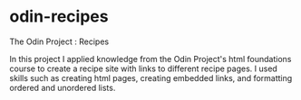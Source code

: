 # odin-recipes
The Odin Project : Recipes 

In this project I applied knowledge from the Odin Project's html foundations course to create a recipe site with links to different recipe pages.
I used skills such as creating html pages, creating embedded links, and formatting ordered and unordered lists.
